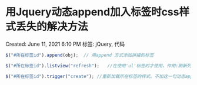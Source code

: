 # 用Jquery动态append加入标签时css样式丢失的解决方法

Created: June 11, 2021 6:10 PM
标签: jQuery, 代码

```jsx
$("#所在标签id").append(obj);  // 用append 方式添加拼接的标签

$("#所在标签id").listview("refresh");   //在使用'ul'标签时才使用，作用:刷新列表

$("#所在标签id").trigger("create"); //重新加载所在标签的样式。不加这一句动态append的标签将丢失Css样式
```